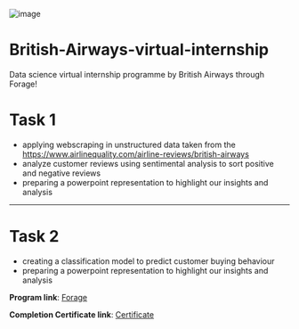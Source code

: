 
![image](https://user-images.githubusercontent.com/68168071/208015626-505dc939-4551-4ccc-a60e-18827d60bf66.png)

# British-Airways-virtual-internship
Data science virtual internship programme by British Airways through Forage!

# Task 1 
- applying webscraping in unstructured data taken from the https://www.airlinequality.com/airline-reviews/british-airways
- analyze customer reviews using sentimental analysis to sort positive and negative reviews
- preparing a powerpoint representation to highlight our insights and analysis
--------------------------------------------------------------------------------------------------------------------------------------

# Task 2  
- creating a classification model to predict customer buying behaviour
- preparing a powerpoint representation to highlight our insights and analysis

**Program link**: [Forage](https://www.theforage.com/virtual-internships/prototype/NjynCWzGSaWXQCxSX/Data-Science?ref=87jnjsrQEx6guHcaq)

**Completion Certificate link**: [Certificate]([https://forage-uploads-prod.s3.amazonaws.com/completion-certificates/British%20Airways/NjynCWzGSaWXQCxSX_British%20Airways_87jnjsrQEx6guHcaq_1668892290001_completion_certificate.pdf](https://forage-uploads-prod.s3.amazonaws.com/completion-certificates/British%20Airways/NjynCWzGSaWXQCxSX_British%20Airways_4bE8GRTdg3ittwexb_1692381515033_completion_certificate.pdf)https://forage-uploads-prod.s3.amazonaws.com/completion-certificates/British%20Airways/NjynCWzGSaWXQCxSX_British%20Airways_4bE8GRTdg3ittwexb_1692381515033_completion_certificate.pdf)
